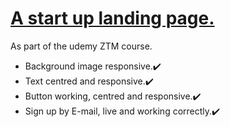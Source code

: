 <h1><ins> A start up landing page.</ins></h1>

<p>As part of the udemy ZTM course.</p>

<ul>
  <li> Background image responsive.✔️</li>
  <li> Text centred and responsive.✔️</li>
  <li> Button working, centred and responsive.✔️</li>
  <li> Sign up by E-mail, live and working correctly.✔️</li>
  
</ul>
